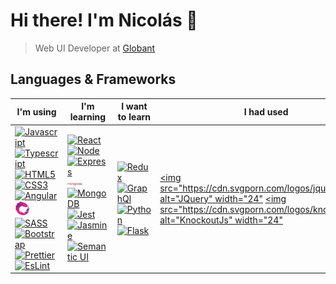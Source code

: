 # Hi there! I'm Nicolás 👋
> Web UI Developer at [Globant](https://globant.com)

## Languages & Frameworks
| I'm using | I'm learning | I want to learn | I had used |
| --- | --- | --- | --- |
| [<img src="https://cdn.svgporn.com/logos/javascript.svg" alt="Javascript" width="24px">](https://developer.mozilla.org/en-US/docs/Web/JavaScript) [<img src="https://cdn.svgporn.com/logos/typescript-icon.svg" alt="Typescript" width="24">](https://www.typescriptlang.org/) [<img src="https://cdn.svgporn.com/logos/html-5.svg" alt="HTML5" width="24">](https://developer.mozilla.org/en-US/docs/Web/Guide/HTML/HTML5) [<img src="https://cdn.svgporn.com/logos/css-3.svg" alt="CSS3" width="24">](https://developer.mozilla.org/en-US/docs/Archive/CSS3) [<img src="https://cdn.svgporn.com/logos/angular-icon.svg" alt="Angular" width="24">](https://angular.io/) [<img src="https://raw.githubusercontent.com/ReactiveX/rxjs/master/resources/CI-CD/logo/svg/RxJs_Logo_Basic.svg" alt="RxJs" width="24">](https://angular.io/guide/rx-library) [<img src="https://cdn.svgporn.com/logos/sass.svg" alt="SASS" width="24">](https://sass-lang.com/) [<img src="https://cdn.svgporn.com/logos/bootstrap.svg" alt="Bootstrap" width="24">](https://getbootstrap.com/) [<img src="https://cdn.svgporn.com/logos/prettier.svg" alt="Prettier" width="24">](https://prettier.io/) [<img src="https://cdn.svgporn.com/logos/eslint.svg" alt="EsLint" width="24">](https://eslint.org/) | [<img src="https://cdn.svgporn.com/logos/react.svg" alt="React" width="24">](https://reactjs.org/) [<img src="https://cdn.svgporn.com/logos/nodejs-icon.svg" alt="Node" width="24">](https://nodejs.org/) [<img src="https://cdn.svgporn.com/logos/express.svg" alt="Express" width="24">](https://expressjs.com/) [<img src="https://github.com/MarioTerron/logo-images/blob/master/logos/mongoose.png" alt="Mongoose" width="24">](https://mongoosejs.com/) [<img src="https://cdn.svgporn.com/logos/mongodb.svg" alt="MongoDB" width="24">](https://www.mongodb.com/) [<img src="https://cdn.svgporn.com/logos/jest.svg" alt="Jest" width="24">](https://jestjs.io/) [<img src="https://cdn.svgporn.com/logos/jasmine.svg" alt="Jasmine" width="24">](https://jasmine.github.io/) [<img src="https://cdn.svgporn.com/logos/semantic-ui.svg" alt="Semantic UI" width="24">](https://semantic-ui.com/) | [<img src="https://cdn.svgporn.com/logos/redux.svg" alt="Redux" width="24">](https://redux.js.org/) [<img src="https://cdn.svgporn.com/logos/graphql.svg" alt="GraphQl" width="24">](https://graphql.org/) [<img src="https://cdn.svgporn.com/logos/python.svg" alt="Python" width="24">](https://www.python.org/) [<img src="https://cdn.svgporn.com/logos/flask.svg" alt="Flask" width="24">](https://flask.palletsprojects.com/) | [<img src="https://cdn.svgporn.com/logos/jquery.svg" alt="JQuery" width="24"](https://jquery.com/) [<img src="https://cdn.svgporn.com/logos/knockout.svg" alt="KnockoutJs" width="24"](https://knockoutjs.com/) |
